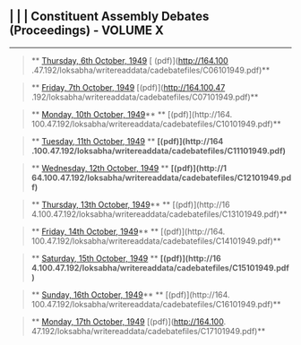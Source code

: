 |  |  | ****Constituent Assembly Debates (Proceedings) -**   VOLUME X**  
---  
  
* * *

> ** [Thursday, 6th October, 1949](C06101949.html)     [ (pdf)](http://164.100
.47.192/loksabha/writereaddata/cadebatefiles/C06101949.pdf)**

>

> ** [Friday, 7th October, 1949](C07101949.html)     [(pdf)](http://164.100.47
.192/loksabha/writereaddata/cadebatefiles/C07101949.pdf)**

>

> ** [Monday, 10th October, 1949](C10101949.html)** **     [(pdf)](http://164.
100.47.192/loksabha/writereaddata/cadebatefiles/C10101949.pdf)**

>

> ** [Tuesday, 11th October, 1949](C11101949.html)    **  **[(pdf)](http://164
.100.47.192/loksabha/writereaddata/cadebatefiles/C11101949.pdf)**

>

> ** [Wednesday, 12th October, 1949](C12101949.html)    **  **[(pdf)](http://1
64.100.47.192/loksabha/writereaddata/cadebatefiles/C12101949.pdf)**

>

> ** [Thursday, 13th October, 1949](C13101949.html)** **     [(pdf)](http://16
4.100.47.192/loksabha/writereaddata/cadebatefiles/C13101949.pdf)**

>

> ** [Friday, 14th October, 1949](C14101949.html)** **     [(pdf)](http://164.
100.47.192/loksabha/writereaddata/cadebatefiles/C14101949.pdf)**

>

> ** [Saturday, 15th October, 1949](C15101949.html)    **  **[(pdf)](http://16
4.100.47.192/loksabha/writereaddata/cadebatefiles/C15101949.pdf)**

>

> ** [Sunday, 16th October, 1949](C16101949.html)** **     [(pdf)](http://164.
100.47.192/loksabha/writereaddata/cadebatefiles/C16101949.pdf)**

>

> ** [Monday, 17th October, 1949](C17101949.html)      [(pdf)](http://164.100.
47.192/loksabha/writereaddata/cadebatefiles/C17101949.pdf)**

